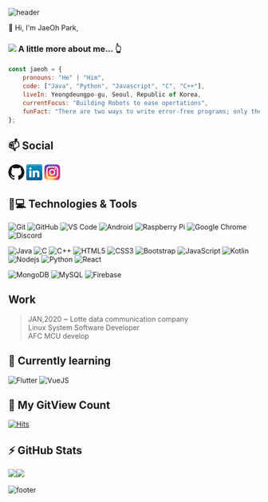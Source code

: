 ![header](https://capsule-render.vercel.app/api?color=gradient&customColorList=0,2,2,5,30&text=Hello%World!&animation=scaleIn)

👋 Hi, I'm JaeOh Park,

### <img src="https://media.giphy.com/media/VgCDAzcKvsR6OM0uWg/giphy.gif" width="50"> A little more about me...  👆 

```javascript
const jaeoh = {
    pronouns: "He" | "Him",
    code: ["Java", "Python", "Javascript", "C", "C++"],
    liveIn: Yeongdeungpo-gu, Seoul, Republic of Korea,
    currentFocus: "Building Robots to ease opertations",
    funFact: "There are two ways to write error-free programs; only the third one works"
};
```

## 📫 Social
[![GitHub](icons/github.png)](https://github.com/gahusb)
[![LinkedIn](icons/linkedin.png)](https://www.linkedin.com/in/jaeoh-park-gahusb/)
[![Instagram](icons/instagram.png)](https://www.instagram.com/gahusb/)

## 🚀💻 Technologies & Tools
  ![Git](https://img.shields.io/badge/-Git-black?style=flat-square&logo=git)
  ![GitHub](https://img.shields.io/badge/-GitHub-181717?style=flat-square&logo=github)
  ![VS Code](https://img.shields.io/badge/-VS%20Code-007ACC?style=flat-square&logo=visual-studio-code)
  ![Android](https://img.shields.io/badge/Android-05150C?style=flat-square&logo=android)
  ![Raspberry Pi](https://img.shields.io/badge/-Raspberry%20Pi-C51A4A?style=flat-square&logo=Raspberry-Pi)
  ![Google Chrome](https://img.shields.io/badge/Chrome-black?style=flat-square&logo=google-chrome)
  ![Discord](https://img.shields.io/badge/Discord-black?style=flat-square&logo=discord)

  ![Java](https://img.shields.io/badge/Java-orange?style=flat-square&logo=java)
  ![C](https://img.shields.io/badge/-C-00599C?style=flat-square&logo=c)
  ![C++](https://img.shields.io/badge/-C++-00599C?style=flat-square&logo=c)
  ![HTML5](https://img.shields.io/badge/-HTML5-E34F26?style=flat-square&logo=html5&logoColor=white)
  ![CSS3](https://img.shields.io/badge/-CSS3-1572B6?style=flat-square&logo=css3)
  ![Bootstrap](https://img.shields.io/badge/-Bootstrap-563D7C?style=flat-square&logo=bootstrap)
  ![JavaScript](https://img.shields.io/badge/-JavaScript-black?style=flat-square&logo=javascript)
  ![Kotlin]( https://img.shields.io/badge/Kotlin-black?style=flat-square&logo=kotlin)
  ![Nodejs](https://img.shields.io/badge/-Nodejs-black?style=flat-square&logo=Node.js)
  ![Python](https://img.shields.io/badge/-Python-black?style=flat-square&logo=Python)
  ![React](https://img.shields.io/badge/-React-black?style=flat-square&logo=react)
  
  ![MongoDB](https://img.shields.io/badge/-MongoDB-black?style=flat-square&logo=mongodb)
  ![MySQL](https://img.shields.io/badge/-MySQL-black?style=flat-square&logo=mysql)
  ![Firebase](https://img.shields.io/badge/Firebase-black?style=flat-square&logo=firebase)

## Work
> JAN,2020 ~ Lotte data communication company </br>
> Linux System Software Developer </br>
> AFC MCU develop </br>

## 🌱 Currently learning 
 ![Flutter](https://img.shields.io/badge/flutter-02569B?style=for-the-badge&logo=flutter&logoColor=white)
 ![VueJS](https://img.shields.io/badge/Vue.js-4FC08D?style=for-the-badge&logo=Vue.js&logoColor=white)


## 🎐 My GitView Count
[![Hits](https://hits.seeyoufarm.com/api/count/incr/badge.svg?url=https%3A%2F%2Fgithub.com%2Fgahusb%2Fgahusb&count_bg=%239D9E9A&title_bg=%23555555&icon=&icon_color=%23E7E7E7&title=hits&edge_flat=false)](https://hits.seeyoufarm.com)


## ⚡ GitHub Stats
<img align="left" src="https://github-readme-stats.vercel.app/api?username=gahusb&show_icons=true&count_private=true&theme=gruvbox" />
<img src="https://github-readme-stats.vercel.app/api/top-langs/?username=gahusb&layout=compact&count_private=true&theme=gruvbox" />

![footer](https://capsule-render.vercel.app/api?section=footer)
